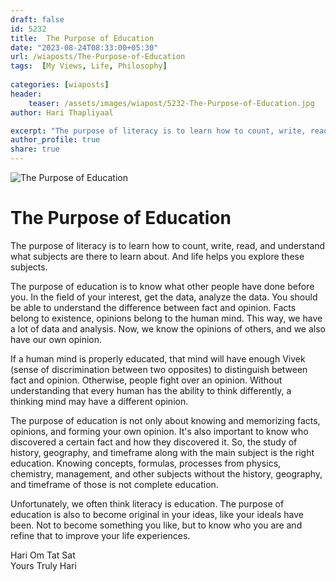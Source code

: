 ```yaml
---
draft: false
id: 5232 
title:  The Purpose of Education          
date: "2023-08-24T08:33:00+05:30"        
url: /wiaposts/The-Purpose-of-Education     
tags:  [My Views, Life, Philosophy]         
        
categories: [wiaposts] 
header:        
    teaser: /assets/images/wiapost/5232-The-Purpose-of-Education.jpg        
author: Hari Thapliyaal        

excerpt: "The purpose of literacy is to learn how to count, write, read, and understand what subjects are there to learn about. And life helps you explore these subjects. The purpose of education is to know what other people have done"
author_profile: true        
share: true        
---
```

![The Purpose of Education](/assets/images/wiapost/5232-The-Purpose-of-Education.jpg)     
    
# The Purpose of Education     
    
The purpose of literacy is to learn
how to count, write, read, and understand
what subjects are there to learn about.
And life helps you explore these subjects.

The purpose of education is to know
what other people have done before you.
In the field of your interest, get the data, analyze the data.
You should be able to understand the difference between fact and opinion.
Facts belong to existence, opinions belong to the human mind.
This way, we have a lot of data and analysis.
Now, we know the opinions of others, and
we also have our own opinion.

If a human mind is properly educated, that mind will have
enough Vivek (sense of discrimination between two opposites)
to distinguish between fact and opinion.
Otherwise, people fight over an opinion.
Without understanding that every human has the ability to think differently,
a thinking mind may have a different opinion.

The purpose of education is not only about knowing and memorizing
facts, opinions, and forming your own opinion.
It's also important to know
who discovered a certain fact and how they discovered it.
So, the study of history, geography, and timeframe
along with the main subject is the right education.
Knowing concepts, formulas, processes from physics, chemistry,
management, and other subjects without the history, geography, and
timeframe of those is not complete education.

Unfortunately, we often think literacy is education.
The purpose of education is also to become
original in your ideas, like your ideals have been.
Not to become something you like,
but to know who you are and refine that
to improve your life experiences.

Hari Om Tat Sat   
Yours Truly Hari



